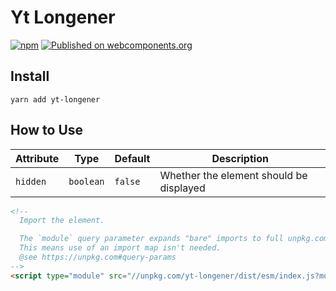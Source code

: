 # Yt Longener

> 

[![npm](https://img.shields.io/npm/v/yt-longener.svg)](https://www.npmjs.com/package/yt-longener)
[![Published on webcomponents.org](https://img.shields.io/badge/webcomponents.org-published-blue.svg)](https://www.webcomponents.org/element/yt-longener)

## Install

`yarn add yt-longener`

## How to Use

| Attribute | Type | Default | Description |
| --------- | ---- | ------- | ----------- |
| `hidden` | `boolean` | `false` | Whether the element should be displayed |

<!--
Inline demo for webcomponents.org
```
<custom-element-demo>
  <template>
    <next-code-block></next-code-block>
  </template>
</custom-element-demo>
```
-->
```html
<!-- 
  Import the element.

  The `module` query parameter expands "bare" imports to full unpkg.com urls.
  This means use of an import map isn't needed.
  @see https://unpkg.com#query-params
-->
<script type="module" src="//unpkg.com/yt-longener/dist/esm/index.js?module"></script>


```
